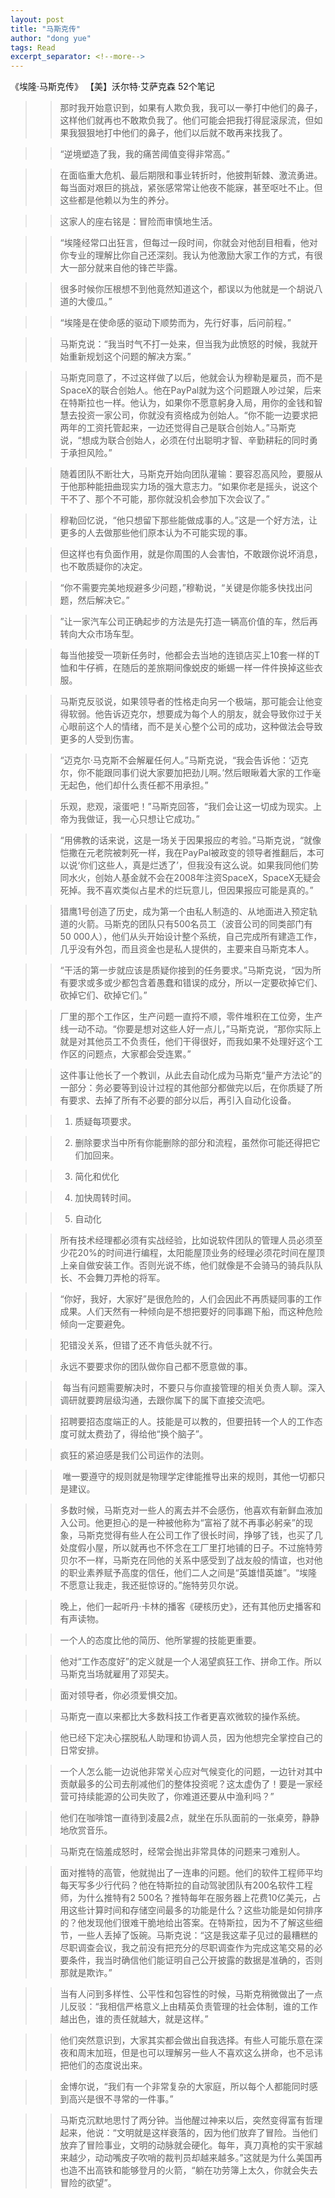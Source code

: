 ```yaml
---
layout: post
title: "马斯克传"
author: "dong yue"
tags: Read
excerpt_separator: <!--more-->
---
```

《埃隆·马斯克传》
【美】沃尔特·艾萨克森
52个笔记
<!--more-->
>> 那时我开始意识到，如果有人欺负我，我可以一拳打中他们的鼻子，这样他们就再也不敢欺负我了。他们可能会把我打得屁滚尿流，但如果我狠狠地打中他们的鼻子，他们以后就不敢再来找我了。

>> “逆境塑造了我，我的痛苦阈值变得非常高。”

>> 在面临重大危机、最后期限和事业转折时，他披荆斩棘、激流勇进。每当面对艰巨的挑战，紧张感常常让他夜不能寐，甚至呕吐不止。但这些都是他赖以为生的养分。

>> 这家人的座右铭是：冒险而审慎地生活。

>> “埃隆经常口出狂言，但每过一段时间，你就会对他刮目相看，他对你专业的理解比你自己还深刻。我认为他激励大家工作的方式，有很大一部分就来自他的锋芒毕露。

>> 很多时候你压根想不到他竟然知道这个，都误以为他就是一个胡说八道的大傻瓜。”

>> “埃隆是在使命感的驱动下顺势而为，先行好事，后问前程。”

>> 马斯克说：“我当时气不打一处来，但当我为此愤怒的时候，我就开始重新规划这个问题的解决方案。”

>> 马斯克同意了，不过这样做了以后，他就会认为穆勒是雇员，而不是SpaceX的联合创始人。他在PayPal就为这个问题跟人吵过架，后来在特斯拉也一样。他认为，如果你不愿意躬身入局，用你的金钱和智慧去投资一家公司，你就没有资格成为创始人。“你不能一边要求把两年的工资托管起来，一边还觉得自己是联合创始人。”马斯克说，“想成为联合创始人，必须在付出聪明才智、辛勤耕耘的同时勇于承担风险。”

>> 随着团队不断壮大，马斯克开始向团队灌输：要容忍高风险，要服从于他那种能扭曲现实力场的强大意志力。“如果你老是摇头，说这个干不了、那个不可能，那你就没机会参加下次会议了。”

>> 穆勒回忆说，“他只想留下那些能做成事的人。”这是一个好方法，让更多的人去做那些他们原本认为不可能实现的事。

>> 但这样也有负面作用，就是你周围的人会害怕，不敢跟你说坏消息，也不敢质疑你的决定。

>> “你不需要完美地规避多少问题，”穆勒说，“关键是你能多快找出问题，然后解决它。”

>> ”让一家汽车公司正确起步的方法是先打造一辆高价值的车，然后再转向大众市场车型。

>> 每当他接受一项新任务时，他都会去当地的连锁店买上10套一样的T恤和牛仔裤，在随后的差旅期间像蜕皮的蜥蜴一样一件件换掉这些衣服。

>> 马斯克反驳说，如果领导者的性格走向另一个极端，那可能会让他变得软弱。他告诉迈克尔，想要成为每个人的朋友，就会导致你过于关心眼前这个人的情绪，而不是关心整个公司的成功，这种做法会导致更多的人受到伤害。

>> “迈克尔·马克斯不会解雇任何人。”马斯克说，“我会告诉他：‘迈克尔，你不能跟同事们说大家要加把劲儿啊。’然后眼瞅着大家的工作毫无起色，他们却什么责任都不用承担。”

>> 乐观，悲观，滚蛋吧！”马斯克回答，“我们会让这一切成为现实。上帝为我做证，我一心只想让它成功。”

>> “用佛教的话来说，这是一场关于因果报应的考验。”马斯克说，“就像恺撒在元老院被刺死一样，我在PayPal被政变的领导者推翻后，本可以说‘你们这些人，真是烂透了’，但我没有这么说。如果我同他们势同水火，创始人基金就不会在2008年注资SpaceX，SpaceX无疑会死掉。我不喜欢类似占星术的烂玩意儿，但因果报应可能是真的。”

>> 猎鹰1号创造了历史，成为第一个由私人制造的、从地面进入预定轨道的火箭。马斯克的团队只有500名员工（波音公司的同类部门有50 000人），他们从头开始设计整个系统，自己完成所有建造工作，几乎没有外包，而且资金也是私人提供的，主要来自马斯克本人。

>> “干活的第一步就应该是质疑你接到的任务要求。”马斯克说，“因为所有要求或多或少都包含着愚蠢和错误的成分，所以一定要砍掉它们、砍掉它们、砍掉它们。”

>> 厂里的那个工作区，生产问题一直捋不顺，零件堆积在工位旁，生产线一动不动。“你要是想对这些人好一点儿，”马斯克说，“那你实际上就是对其他员工不负责任，他们干得很好，而我如果不处理好这个工作区的问题点，大家都会受连累。”

>> 这件事让他长了一个教训，从此去自动化成为马斯克“量产方法论”的一部分：务必要等到设计过程的其他部分都做完以后，在你质疑了所有要求、去掉了所有不必要的部分以后，再引入自动化设备。

>> 1. 质疑每项要求。

>> 2. 删除要求当中所有你能删除的部分和流程，虽然你可能还得把它们加回来。

>> 3. 简化和优化

>> 4. 加快周转时间。

>> 5. 自动化

>> 所有技术经理都必须有实战经验，比如说软件团队的管理人员必须至少花20%的时间进行编程，太阳能屋顶业务的经理必须花时间在屋顶上亲自做安装工作。否则光说不练，他们就像是不会骑马的骑兵队队长、不会舞刀弄枪的将军。

>> “你好，我好，大家好”是很危险的，人们会因此不再质疑同事的工作成果。人们天然有一种倾向是不想把要好的同事踢下船，而这种危险倾向一定要避免。

>> 犯错没关系，但错了还不肯低头就不行。

>> 永远不要要求你的团队做你自己都不愿意做的事。

>>  每当有问题需要解决时，不要只与你直接管理的相关负责人聊。深入调研就要跨层级沟通，去跟你属下的属下直接交流吧。

>>招聘要招态度端正的人。技能是可以教的，但要扭转一个人的工作态度可就太费劲了，得给他“换个脑子”。

>> 疯狂的紧迫感是我们公司运作的法则。

>>  唯一要遵守的规则就是物理学定律能推导出来的规则，其他一切都只是建议。

>> 多数时候，马斯克对一些人的离去并不会感伤，他喜欢有新鲜血液加入公司。他更担心的是一种被他称为“富裕了就不再事必躬亲”的现象，马斯克觉得有些人在公司工作了很长时间，挣够了钱，也买了几处度假小屋，所以就再也不怀念在工厂里打地铺的日子。不过施特劳贝尔不一样，马斯克在同他的关系中感受到了战友般的情谊，也对他的职业素养赋予高度的信任，他们二人之间是“英雄惜英雄”。“埃隆不愿意让我走，我还挺惊讶的。”施特劳贝尔说。

>> 晚上，他们一起听丹·卡林的播客《硬核历史》，还有其他历史播客和有声读物。

>> 一个人的态度比他的简历、他所掌握的技能更重要。

>> 他对“工作态度好”的定义就是一个人渴望疯狂工作、拼命工作。所以马斯克当场就雇用了邓契夫。

>> 面对领导者，你必须爱惧交加。

>> 马斯克一直以来都比大多数科技工作者更喜欢微软的操作系统。

>> 他已经下定决心摆脱私人助理和协调人员，因为他想完全掌控自己的日常安排。

>> 一个人怎么能一边说他非常关心应对气候变化的问题，一边针对其中贡献最多的公司去削减他们的整体投资呢？这太虚伪了！要是一家经营可持续能源的公司失败了，你难道还要从中渔利吗？”

>> 他们在咖啡馆一直待到凌晨2点，就坐在乐队面前的一张桌旁，静静地欣赏音乐。

>> 马斯克在恼羞成怒时，经常会抛出非常具体的问题来刁难别人。

>> 面对推特的高管，他就抛出了一连串的问题。他们的软件工程师平均每天写多少行代码？他在特斯拉的自动驾驶团队有200名软件工程师，为什么推特有2 500名？推特每年在服务器上花费10亿美元，占用这些计算时间和存储空间最多的功能是什么？这些功能是如何排序的？他发现他们很难干脆地给出答案。在特斯拉，因为不了解这些细节，一些人丢掉了饭碗。马斯克说：“这是我这辈子见过的最糟糕的尽职调查会议，我之前没有把充分的尽职调查作为完成这笔交易的必要条件，我当时确信他们能证明自己公开披露的数据是准确的，否则那就是欺诈。”

>> 当有人问到多样性、公平性和包容性的时候，马斯克稍微做出了一点儿反驳：“我相信严格意义上由精英负责管理的社会体制，谁的工作越出色，谁的责任就越大，就是这样。”

>> 他们突然意识到，大家其实都会做出自我选择。有些人可能乐意在深夜和周末加班，但是也可以理解另一些人不喜欢这么拼命，也不忌讳把他们的态度说出来。

>> 金博尔说，“我们有一个非常复杂的大家庭，所以每个人都能同时感到高兴是很不寻常的一件事。”

>> 马斯克沉默地思忖了两分钟。当他醒过神来以后，突然变得富有哲理起来，他说：“文明就是这样衰落的，因为他们放弃了冒险。当他们放弃了冒险事业，文明的动脉就会硬化。每年，真刀真枪的实干家越来越少，动动嘴皮子吹哨的裁判员却越来越多。”这就是为什么美国再也造不出高铁和能够登月的火箭，“躺在功劳簿上太久，你就会失去冒险的欲望”。


